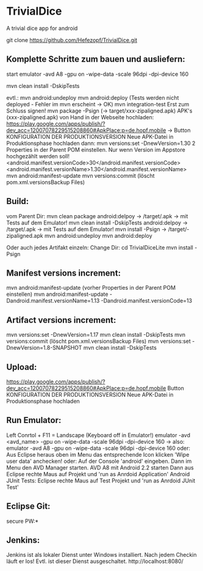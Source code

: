 TrivialDice
============

A trivial dice app for android

git clone https://github.com/Hefezopf/TrivialDice.git

Komplette Schritte zum bauen und ausliefern:
--------------------------------------------
start emulator -avd A8 -gpu on -wipe-data -scale 96dpi -dpi-device 160

mvn clean install -DskipTests

evtl.: mvn android:undeploy
mvn android:deploy (Tests werden nicht deployed - Fehler im mvn erscheint -> OK)
mvn integration-test
Erst zum Schluss signen!
mvn package -Psign (-> target/xxx-zipaligned.apk)
APK's (xxx-zipaligned.apk) von Hand in der Webseite hochladen:
https://play.google.com/apps/publish/?dev_acc=12007078229515208860#ApkPlace:p=de.hopf.mobile -> Button KONFIGURATION DER PRODUKTIONSVERSION Neue APK-Datei in Produktionsphase hochladen
dann:
mvn versions:set -DnewVersion=1.30
2 Properties in der Parent POM einstellen. Nur wenn Version im Appstore hochgezählt werden soll!
    <android.manifest.versionCode>30</android.manifest.versionCode>
    <android.manifest.versionName>1.30</android.manifest.versionName>
mvn android:manifest-update
mvn versions:commit (löscht pom.xml.versionsBackup Files)

Build:
------
vom Parent Dir:
mvn clean package android:delpoy -> /target/<trivialdice-xxx>.apk  -> mit Tests auf dem Emulator!
mvn clean install -DskipTests android:delpoy -> /target/<trivialdice-xxx>.apk  -> mit Tests auf dem Emulator!
mvn install -Psign -> /target/<trivialdice-xxx>-zipaligned.apk
mvn android:undeploy
mvn android:deploy

Oder auch jedes Artifakt einzeln:
Change Dir:
cd TrivialDiceLite
mvn install -Psign

Manifest versions increment:
----------------------------
mvn android:manifest-update (vorher Properties in der Parent POM einstellen)
mvn android:manifest-update -Dandroid.manifest.versionName=1.13 -Dandroid.manifest.versionCode=13

Artifact versions increment:
----------------------------
mvn versions:set -DnewVersion=1.17 
mvn clean install -DskipTests
mvn versions:commit (löscht pom.xml.versionsBackup Files)
mvn versions:set -DnewVersion=1.8-SNAPSHOT
mvn clean install -DskipTests

Upload:
-------
https://play.google.com/apps/publish/?dev_acc=12007078229515208860#ApkPlace:p=de.hopf.mobile
Button KONFIGURATION DER PRODUKTIONSVERSION Neue APK-Datei in Produktionsphase hochladen
 
Run Emulator:
-------------
Left Conrtol + F11 = Landscape (Keyboard off in Emulator!)
emulator -avd <avd_name> -gpu on -wipe-data -scale 96dpi -dpi-device 160
 -> also: emulator -avd A8 -gpu on -wipe-data -scale 96dpi -dpi-device 160
oder:
Aus Eclipse heraus oben im Menu das entsprechende Icon klicken
'Wipe user data' anchecken!
oder:
Auf der Console 'android' eingeben.
Dann im Menu den AVD Manager starten.
AVD A8 mit Android 2.2 starten
Dann aus Eclipse rechte Maus auf Projekt und 'run as Anrdoid Application'
Android JUnit Tests:
Eclipse rechte Maus auf Test Projekt und 'run as Anrdoid JUnit Test'

Eclipse Git:
------------
secure PW:*

Jenkins:
--------
Jenkins ist als lokaler Dienst unter Windows installiert.
Nach jedem Checkin läuft er los!
Evtl. ist dieser Dienst ausgeschaltet.
http://localhost:8080/
